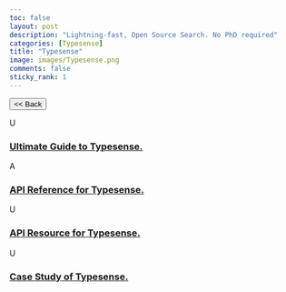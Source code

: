 ```yaml
---
toc: false
layout: post
description: "Lightning-fast, Open Source Search. No PhD required"
categories: [Typesense]
title: "Typesense"
image: images/Typesense.png
comments: false
sticky_rank: 1
---
```


<button class="back-button" onclick="window.history.back()"><< Back</button>

<div class="bg-light py-5 service-5">
   <div class="container">
      <!-- Row  -->
      <div class="row">
         <!-- Column -->
         <div class="col-md-4 wrap-service5-box">
            <div class="card card-shadow border-0 mb-4">
               <div class="card-body d-flex">
                  <div class="mr-4 mb-2 text-success-gradiant icon-size">U</div>
                  <div class="">
                     <h3 class="font-weight-medium"><a href="https://aviyeldevrel.github.io/Aviyel-Blogs-Review/ultimate-guide/" class="linking">Ultimate Guide to Typesense.</a></h3>
                  </div>
               </div>
            </div>
         </div>
         <!--  -->
         <!-- Column -->
         <div class="col-md-4 wrap-service5-box">
            <div class="card card-shadow border-0 mb-4">
               <div class="card-body d-flex">
                  <div class="mr-4 mb-2 text-success-gradiant icon-size">A</div>
                  <div class="">
                     <h3 class="font-weight-medium"><a href="https://aviyeldevrel.github.io/Aviyel-Blogs-Review/api-refrence-typesense/" class="linking">API Reference for Typesense.</a></h3>
                  </div>
               </div>
            </div>
         </div>
         <!--  -->
         <!-- Column -->
         <div class="col-md-4 wrap-service5-box">
            <div class="card card-shadow border-0 mb-4">
               <div class="card-body d-flex">
                  <div class="mr-4 mb-2 text-success-gradiant icon-size">U</div>
                  <div class="">
                     <h3 class="font-weight-medium"><a href="https://aviyeldevrel.github.io/Aviyel-Blogs-Review/api-resources-typesense/" class="linking">API Resource for Typesense.</a></h3>
                  </div>
               </div>
            </div>
         </div>
         <!--  -->
         <!-- Column -->
         <div class="col-md-4 wrap-service5-box">
            <div class="card card-shadow border-0 mb-4">
               <div class="card-body d-flex">
                  <div class="mr-4 mb-2 text-success-gradiant icon-size">U</div>
                  <div class="">
                     <h3 class="font-weight-medium"><a href="https://aviyeldevrel.github.io/Aviyel-Blogs-Review/case-study-of-typesense/" class="linking">Case Study of Typesense.</a></h3>
                  </div>
               </div>
            </div>
         </div>
         <!--  -->
      </div>
   </div>
</div>
